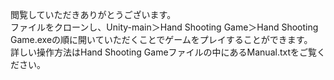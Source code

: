 閲覧していただきありがとうございます。  
ファイルをクローンし、Unity-main＞Hand Shooting Game＞Hand Shooting Game.exeの順に開いていただくことでゲームをプレイすることができます。  
詳しい操作方法はHand Shooting Gameファイルの中にあるManual.txtをご覧ください。
